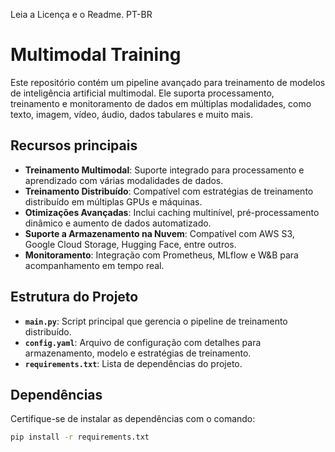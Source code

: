 Leia a Licença e o Readme. PT-BR

# Multimodal Training

Este repositório contém um pipeline avançado para treinamento de modelos de inteligência artificial multimodal. Ele suporta processamento, treinamento e monitoramento de dados em múltiplas modalidades, como texto, imagem, vídeo, áudio, dados tabulares e muito mais.

## Recursos principais

- **Treinamento Multimodal**: Suporte integrado para processamento e aprendizado com várias modalidades de dados.
- **Treinamento Distribuído**: Compatível com estratégias de treinamento distribuído em múltiplas GPUs e máquinas.
- **Otimizações Avançadas**: Inclui caching multinível, pré-processamento dinâmico e aumento de dados automatizado.
- **Suporte a Armazenamento na Nuvem**: Compatível com AWS S3, Google Cloud Storage, Hugging Face, entre outros.
- **Monitoramento**: Integração com Prometheus, MLflow e W&B para acompanhamento em tempo real.

## Estrutura do Projeto

- **`main.py`**: Script principal que gerencia o pipeline de treinamento distribuído.
- **`config.yaml`**: Arquivo de configuração com detalhes para armazenamento, modelo e estratégias de treinamento.
- **`requirements.txt`**: Lista de dependências do projeto.

## Dependências

Certifique-se de instalar as dependências com o comando:

```bash
pip install -r requirements.txt

